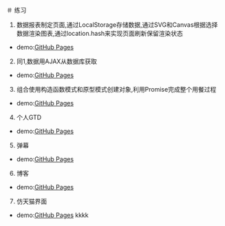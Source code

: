 ＃ 练习
1. 数据报表制定页面,通过LocalStorage存储数据,通过SVG和Canvas根据选择数据渲染图表,通过location.hash来实现页面刷新保留渲染状态
- demo:[GitHub Pages](https://isuye.github.io/practice/min/index.html)
2. 同1,数据用AJAX从数据库获取
- demo:[GitHub Pages](https://wvtmmh.coding.io)
3. 组合使用构造函数模式和原型模式创建对象,利用Promise完成整个用餐过程
- demo:[GitHub Pages](https://isuye.github.io/practice/restaurant/index.html)
4. 个人GTD
- demo:[GitHub Pages](https://isuye.github.io/practice/task0003/index.html)
5. 弹幕
- demo:[GitHub Pages](https://isuye.github.io/practice/barrage/index.html)
6. 博客
- demo:[GitHub Pages](https://isuye.github.io/practice/blog/index.html)
7. 仿天猫界面
- demo:[GitHub Pages](https://isuye.github.io/practice/tmall/index.html)
kkkk
